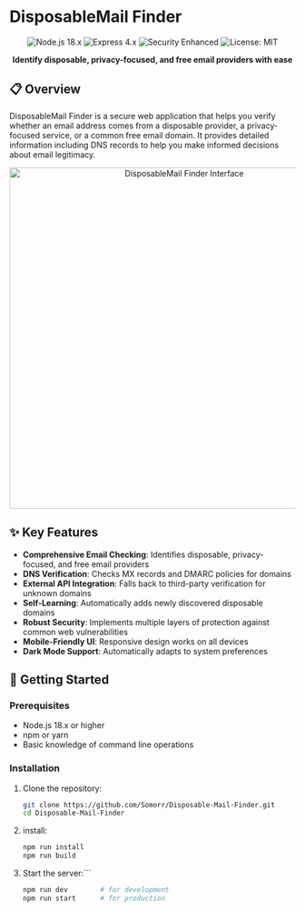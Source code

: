 # DisposableMail Finder

<div align="center">
  <img src="https://img.shields.io/badge/Node.js-18.x-green" alt="Node.js 18.x">
  <img src="https://img.shields.io/badge/Express-4.x-blue" alt="Express 4.x">
  <img src="https://img.shields.io/badge/Security-Enhanced-orange" alt="Security Enhanced">
  <img src="https://img.shields.io/badge/License-MIT-yellow" alt="License: MIT">
</div>

<p align="center">
  <strong>Identify disposable, privacy-focused, and free email providers with ease</strong>
</p>

## 📋 Overview

DisposableMail Finder is a secure web application that helps you verify whether an email address comes from a disposable provider, a privacy-focused service, or a common free email domain. It provides detailed information including DNS records to help you make informed decisions about email legitimacy.

<div align="center">
  <img src="docs/screenshot.png" alt="DisposableMail Finder Interface" width="600">
</div>

## ✨ Key Features

- **Comprehensive Email Checking**: Identifies disposable, privacy-focused, and free email providers
- **DNS Verification**: Checks MX records and DMARC policies for domains
- **External API Integration**: Falls back to third-party verification for unknown domains
- **Self-Learning**: Automatically adds newly discovered disposable domains
- **Robust Security**: Implements multiple layers of protection against common web vulnerabilities
- **Mobile-Friendly UI**: Responsive design works on all devices
- **Dark Mode Support**: Automatically adapts to system preferences

## 🚀 Getting Started

### Prerequisites

- Node.js 18.x or higher
- npm or yarn
- Basic knowledge of command line operations

### Installation

1. Clone the repository:
   ```bash
   git clone https://github.com/Somorr/Disposable-Mail-Finder.git
   cd Disposable-Mail-Finder
   ```
2. install:
   ``` bash 
   npm run install
   npm run build
   ```
3. Start the server:```
   ```bash 
   npm run dev        # for development
   npm run start      # for production
   ```
